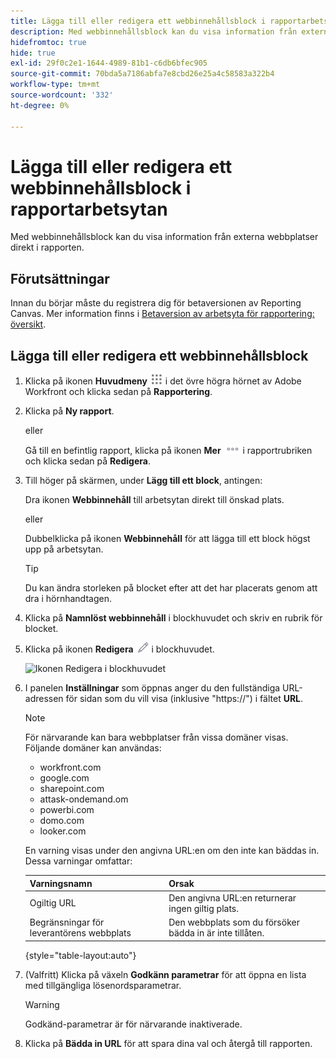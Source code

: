 ```yaml
---
title: Lägga till eller redigera ett webbinnehållsblock i rapportarbetsytan
description: Med webbinnehållsblock kan du visa information från externa webbplatser direkt i rapporten.
hidefromtoc: true
hide: true
exl-id: 29f0c2e1-1644-4989-81b1-c6db6bfec905
source-git-commit: 70bda5a7186abfa7e8cbd26e25a4c58583a322b4
workflow-type: tm+mt
source-wordcount: '332'
ht-degree: 0%

---
```


# Lägga till eller redigera ett webbinnehållsblock i rapportarbetsytan

Med webbinnehållsblock kan du visa information från externa webbplatser direkt i rapporten.

## Förutsättningar

Innan du börjar måste du registrera dig för betaversionen av Reporting Canvas. Mer information finns i [Betaversion av arbetsyta för rapportering: översikt](/help/quicksilver/product-announcements/betas/canvas-dashboards-beta/reporting-canvas-beta-overview.md).

## Lägga till eller redigera ett webbinnehållsblock

1. Klicka på ikonen **Huvudmeny** ![Huvudmeny ](assets/main-menu-icon.png) i det övre högra hörnet av Adobe Workfront och klicka sedan på **Rapportering**.
1. Klicka på **Ny rapport**.

   eller

   Gå till en befintlig rapport, klicka på ikonen **Mer** ![Mer](assets/more-icon-27x15.png) i rapportrubriken och klicka sedan på **Redigera**.

1. Till höger på skärmen, under **Lägg till ett block**, antingen:

   Dra ikonen **Webbinnehåll** till arbetsytan direkt till önskad plats.

   eller

   Dubbelklicka på ikonen **Webbinnehåll** för att lägga till ett block högst upp på arbetsytan.

   >[!TIP]
   >
   >Du kan ändra storleken på blocket efter att det har placerats genom att dra i hörnhandtagen.

1. Klicka på **Namnlöst webbinnehåll** i blockhuvudet och skriv en rubrik för blocket.
1. Klicka på ikonen **Redigera** ![Redigera ](assets/edit-icon.png) i blockhuvudet.

   ![Ikonen Redigera i blockhuvudet](assets/web-content-block-header-350x76.png)

1. I panelen **Inställningar** som öppnas anger du den fullständiga URL-adressen för sidan som du vill visa (inklusive &quot;https://&quot;) i fältet **URL**.

   >[!NOTE]
   >
   >För närvarande kan bara webbplatser från vissa domäner visas. Följande domäner kan användas:
   >   
   >   * workfront.com
   >   * google.com
   >   * sharepoint.com
   >   * attask-ondemand.om
   >   * powerbi.com
   >   * domo.com
   >   * looker.com

   En varning visas under den angivna URL:en om den inte kan bäddas in. Dessa varningar omfattar:

   | Varningsnamn | Orsak |
   |---|---|
   | Ogiltig URL | Den angivna URL:en returnerar ingen giltig plats. |
   | Begränsningar för leverantörens webbplats | Den webbplats som du försöker bädda in är inte tillåten. |

   {style="table-layout:auto"}

1. (Valfritt) Klicka på växeln **Godkänn parametrar** för att öppna en lista med tillgängliga lösenordsparametrar.

   >[!WARNING]
   >
   >Godkänd-parametrar är för närvarande inaktiverade.

1. Klicka på **Bädda in URL** för att spara dina val och återgå till rapporten.
